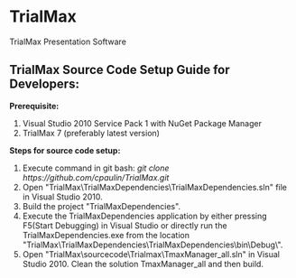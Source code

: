 # TrialMax
TrialMax Presentation Software

TrialMax Source Code Setup Guide for Developers:
--------------------------------------------------------------------------------------
<b>Prerequisite:</b> <br>
<ol>
<li>Visual Studio 2010 Service Pack 1 with NuGet Package Manager</li>
<li>TrialMax 7 (preferably latest version)</li>
</ol>

<b>Steps for source code setup:</b><br>
<ol>
<li>Execute command in git bash: <i>git clone https://github.com/cpaulin/TrialMax.git</i></li>
<li>Open "TrialMax\TrialMaxDependencies\TrialMaxDependencies.sln" file in Visual Studio 2010.</li>
<li>Build the project "TrialMaxDependencies".</li>
<li>Execute the TrialMaxDependencies application by either pressing F5(Start Debugging) in Visual Studio or directly run the TrialMaxDependencies.exe from the location "TrialMax\TrialMaxDependencies\TrialMaxDependencies\bin\Debug\".</li>
<li>Open "TrialMax\sourcecode\Trialmax\TmaxManager_all.sln" in Visual Studio 2010. Clean the solution TmaxManager_all and then build.</li>
</ol>
